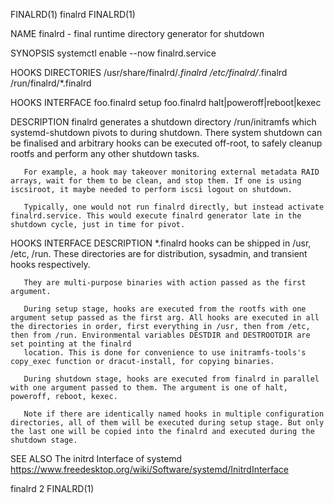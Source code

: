 FINALRD(1)                                                                                                                                              finalrd                                                                                                                                              FINALRD(1)

NAME
       finalrd - final runtime directory generator for shutdown

SYNOPSIS
        systemctl enable --now finalrd.service

HOOKS DIRECTORIES
        /usr/share/finalrd/*.finalrd
        /etc/finalrd/*.finalrd
        /run/finalrd/*.finalrd

HOOKS INTERFACE
        foo.finalrd setup
        foo.finalrd halt|poweroff|reboot|kexec

DESCRIPTION
       finalrd generates a shutdown directory /run/initramfs which systemd-shutdown pivots to during shutdown. There system shutdown can be finalised and arbitrary hooks can be executed off-root, to safely cleanup rootfs and perform any other shutdown tasks.

       For example, a hook may takeover monitoring external metadata RAID arrays, wait for them to be clean, and stop them. If one is using iscsiroot, it maybe needed to perform iscsi logout on shutdown.

       Typically, one would not run finalrd directly, but instead activate finalrd.service. This would execute finalrd generator late in the shutdown cycle, just in time for pivot.

HOOKS INTERFACE DESCRIPTION
       *.finalrd hooks can be shipped in /usr, /etc, /run. These directories are for distribution, sysadmin, and transient hooks respectively.

       They are multi-purpose binaries with action passed as the first argument.

       During setup stage, hooks are executed from the rootfs with one argument setup passed as the first arg. All hooks are executed in all the directories in order, first everything in /usr, then from /etc, then from /run. Environmental variables DESTDIR and DESTROOTDIR are set pointing at the finalrd
       location. This is done for convenience to use initramfs-tools's copy_exec function or dracut-install, for copying binaries.

       During shutdown stage, hooks are executed from finalrd in parallel with one argument passed to them. The argument is one of halt, poweroff, reboot, kexec.

       Note if there are identically named hooks in multiple configuration directories, all of them will be executed during setup stage. But only the last one will be copied into the finalrd and executed during the shutdown stage.

SEE ALSO
       The initrd Interface of systemd <https://www.freedesktop.org/wiki/Software/systemd/InitrdInterface>

finalrd 2                                                                                                                                                                                                                                                                                                    FINALRD(1)
